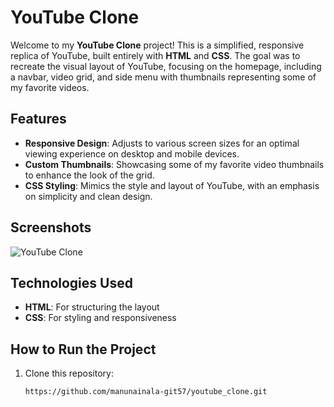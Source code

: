 # YouTube Clone

Welcome to my **YouTube Clone** project! This is a simplified, responsive replica of YouTube, built entirely with **HTML** and **CSS**. The goal was to recreate the visual layout of YouTube, focusing on the homepage, including a navbar, video grid, and side menu with thumbnails representing some of my favorite videos.

## Features

- **Responsive Design**: Adjusts to various screen sizes for an optimal viewing experience on desktop and mobile devices.
- **Custom Thumbnails**: Showcasing some of my favorite video thumbnails to enhance the look of the grid.
- **CSS Styling**: Mimics the style and layout of YouTube, with an emphasis on simplicity and clean design.

## Screenshots

![YouTube Clone](C:\Users\manun\OneDrive\Pictures\Screenshots)

## Technologies Used

- **HTML**: For structuring the layout
- **CSS**: For styling and responsiveness

## How to Run the Project

1. Clone this repository:
   ```bash
   https://github.com/manunainala-git57/youtube_clone.git
